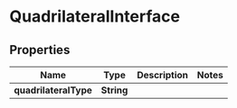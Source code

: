 

# QuadrilateralInterface

## Properties

Name | Type | Description | Notes
------------ | ------------- | ------------- | -------------
**quadrilateralType** | **String** |  | 



